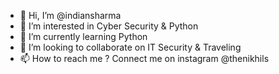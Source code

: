 - 👋 Hi, I’m @indiansharma
- 👀 I’m interested in Cyber Security & Python
- 🌱 I’m currently learning Python
- 💞️ I’m looking to collaborate on IT Security & Traveling
- 📫 How to reach me ? Connect me on instagram @thenikhils

<!---
indiansharma/indiansharma is a ✨ special ✨ repository because its `README.md` (this file) appears on your GitHub profile.
You can click the Preview link to take a look at your changes.
--->
